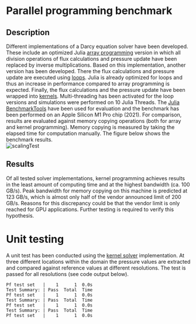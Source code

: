 # Parallel programming benchmark 
## Description
Different implementations of a Darcy equation solver have been developed. These include an optimized Julia [array programming](lecture5/src/l5_Pf_diffusion_2D_perf.jl) version in which all division operations of flux calculations and pressure update have been replaced by inverse multiplications. Based on this implementation, another version has been developed. There the flux calculations and pressure update are executed using [loops](BasicScripts/ETHZ_MasterClass_SolvingPDEsInParallelOnGPUs/lecture5/src/l5_Pf_diffusion_2D_perf_loop.jl). Julia is already optimized for loops and thus an increase in performance compared to array programming is expected. Finally, the flux calculations and the pressure update have been wrapped into [kernels](BasicScripts/ETHZ_MasterClass_SolvingPDEsInParallelOnGPUs/lecture5/src/l5_Pf_diffusion_2D_perf_loop_fun.jl). Multi-threading has been activated for the loop versions and simulations were performed on 10 Julia Threads. The [Julia BenchmarkTools](https://juliaci.github.io/BenchmarkTools.jl/stable/) have been used for evaluation and the benchmark has been performed on an Apple Silicon M1 Pro chip (2021). For comparison, results are evaluated against memory copying operations (both for array and kernel programming). Memory copying is measured by taking the elapsed time for computation manually. The figure below shows the benchmark results.  
![scalingTest](https://github.com/lcandiot/Julia/assets/50524459/0fbd23b4-32ed-4475-bdf2-e667006c6f11)
## Results
Of all tested solver implementations, kernel programming achieves results in the least amount of computing time and at the highest bandwidth (ca. 100 GB/s). Peak bandwidth for memory copying on this machine is predicted at 123 GB/s, which is almost only half of the vendor announced limit of 200 GB/s. Reasons for this discrepancy could be that the vendor limit is only reached for GPU applications. Further testing is required to verify this hypothesis.

# Unit testing
A unit test has been conducted using the [kernel solver](BasicScripts/ETHZ_MasterClass_SolvingPDEsInParallelOnGPUs/lecture5/src/l5_Pf_diffusion_2D_perf_loop_fun.jl) implementation. At three different locations within the domain the pressure values are extracted and compared against reference values at different resolutions. The test is passed for all resolutions (see code output below).
```Test Summary: | Pass  Total  Time
Pf test set   |    1      1  0.0s
Test Summary: | Pass  Total  Time
Pf test set   |    1      1  0.0s
Test Summary: | Pass  Total  Time
Pf test set   |    1      1  0.0s
Test Summary: | Pass  Total  Time
Pf test set   |    1      1  0.0s
```


